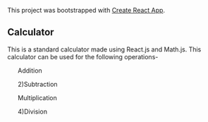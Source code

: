 This project was bootstrapped with [Create React App](https://github.com/facebook/create-react-app).

## Calculator
This is a standard calculator made using React.js and Math.js.
This calculator can be used for the following operations-
<ol>Addition</ol>
<ol>2)Subtraction</ol>
<ol>Multiplication</ol>
<ol>4)Division</ol>
